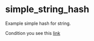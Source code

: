 # simple_string_hash
Example simple hash for string.

Condition you see this [link](https://github.com/netology-code/algocpp-homeworks/tree/main/6/01)

